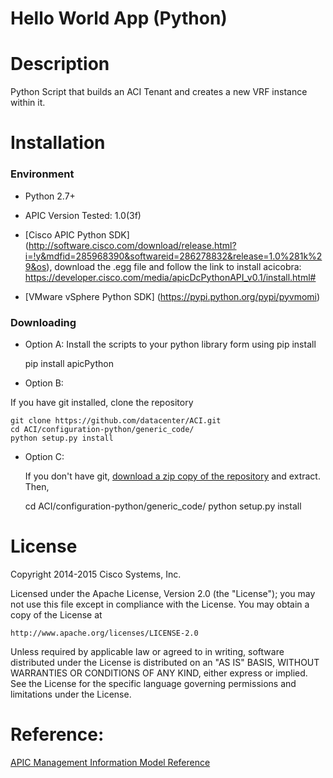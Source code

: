 Hello World App (Python)
========================

# Description

Python Script that builds an ACI Tenant and creates a new VRF instance within it.

# Installation

### Environment

* Python 2.7+
* APIC Version Tested: 1.0(3f)
* [Cisco APIC Python SDK] (http://software.cisco.com/download/release.html?i=!y&mdfid=285968390&softwareid=286278832&release=1.0%281k%29&os),
  download the .egg file and follow the link to install acicobra:
  https://developer.cisco.com/media/apicDcPythonAPI_v0.1/install.html#

* [VMware vSphere Python SDK]
(https://pypi.python.org/pypi/pyvmomi)

### Downloading 


* Option A:
  Install the scripts to your python library form using pip install
    
    pip install apicPython

* Option B:

 If you have git installed, clone the repository

    git clone https://github.com/datacenter/ACI.git
    cd ACI/configuration-python/generic_code/
    python setup.py install

* Option C:

  If you don't have git, [download a zip copy of the repository](https://github.com/datacenter/ACI/archive/master.zip) and extract.
  Then,

    cd ACI/configuration-python/generic_code/
    python setup.py install
    
# License

Copyright 2014-2015 Cisco Systems, Inc.

Licensed under the Apache License, Version 2.0 (the "License");
you may not use this file except in compliance with the License.
You may obtain a copy of the License at

    http://www.apache.org/licenses/LICENSE-2.0

Unless required by applicable law or agreed to in writing, software
distributed under the License is distributed on an "AS IS" BASIS,
WITHOUT WARRANTIES OR CONDITIONS OF ANY KIND, either express or implied.
See the License for the specific language governing permissions and
limitations under the License.

# Reference: 
[APIC Management Information Model Reference](https://developer.cisco.com/site/apic-dc/documents/mim-ref/)

